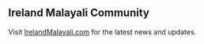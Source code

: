 ## Ireland Malayali Community
Visit [IrelandMalayali.com](https://irelandmalayali.com/) for the latest news and updates.
